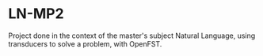 # LN-MP2

Project done in the context of the master's subject Natural Language, using transducers to solve a problem, with OpenFST.
